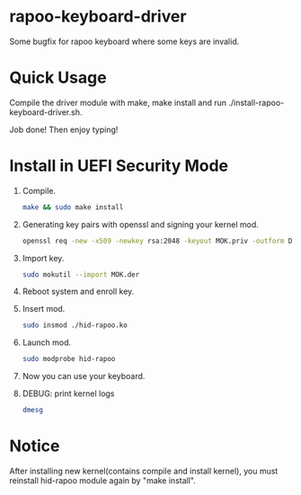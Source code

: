 # rapoo-keyboard-driver

Some bugfix for rapoo keyboard where some keys are invalid.

# Quick Usage

Compile the driver module with make, make install and run ./install-rapoo-keyboard-driver.sh.

Job done! Then enjoy typing!

# Install in UEFI Security Mode

1. Compile.

   ```bash
   make && sudo make install
   ```

2. Generating key pairs with openssl and signing your kernel mod.

   ```bash
   openssl req -new -x509 -newkey rsa:2048 -keyout MOK.priv -outform DER -out MOK.der -nodes -days 36500 -subj "/CN=Rapoo-Keyboard/"
   ```

3. Import key.

   ```bash
   sudo mokutil --import MOK.der
   ```

4. Reboot system and enroll key.

5. Insert mod.

   ```bash
   sudo insmod ./hid-rapoo.ko
   ```

6. Launch mod.

   ```bash
   sudo modprobe hid-rapoo 
   ```

7. Now you can use your keyboard.

8. DEBUG: print kernel logs

   ```bash
   dmesg
   ```

# Notice

After installing new kernel(contains compile and install kernel),
you must reinstall hid-rapoo module again by "make install".